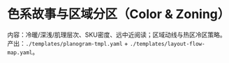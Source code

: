 # 色系故事与区域分区（Color & Zoning）

内容：冷暖/深浅/肌理层次、SKU密度、远中近阅读；区域动线与热区冷区策略。
产出：`./templates/planogram-tmpl.yaml` + `./templates/layout-flow-map.yaml`。
